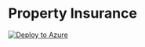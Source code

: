 # Property Insurance #

[![Deploy to Azure](http://azuredeploy.net/deploybutton.png)](https://portal.azure.com/#create/Microsoft.Template/uri/https://github.com/expdevop/canviz/azuredeploy.json)

